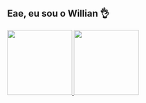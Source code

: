 ## Eae, eu sou o Willian 👌

<div style:"display: inline_block">
<a href="https://github.com/Willian-Herbert">
  <img height="150em" src="https://github-readme-stats.vercel.app/api?username=Willian-Herbert&show_icons=true&theme=dracula" />
  <img height="150em" src="https://github-readme-stats.vercel.app/api/top-langs/?username=Willian-Herbert&layout=compact&theme=dracula" />  
</div>
